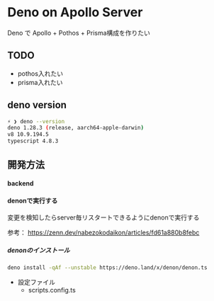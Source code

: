 # Deno on Apollo Server

Deno で Apollo + Pothos + Prisma構成を作りたい

## TODO

- pothos入れたい
- prisma入れたい

## deno version

```sh
⚡ ❯ deno --version
deno 1.28.3 (release, aarch64-apple-darwin)
v8 10.9.194.5
typescript 4.8.3
```

## 開発方法

#### backend

#### denonで実行する

変更を検知したらserver毎リスタートできるようにdenonで実行する

参考： https://zenn.dev/nabezokodaikon/articles/fd61a880b8febc

##### denonのインストール

```sh
deno install -qAf --unstable https://deno.land/x/denon/denon.ts
```

- 設定ファイル
  - scripts.config.ts
